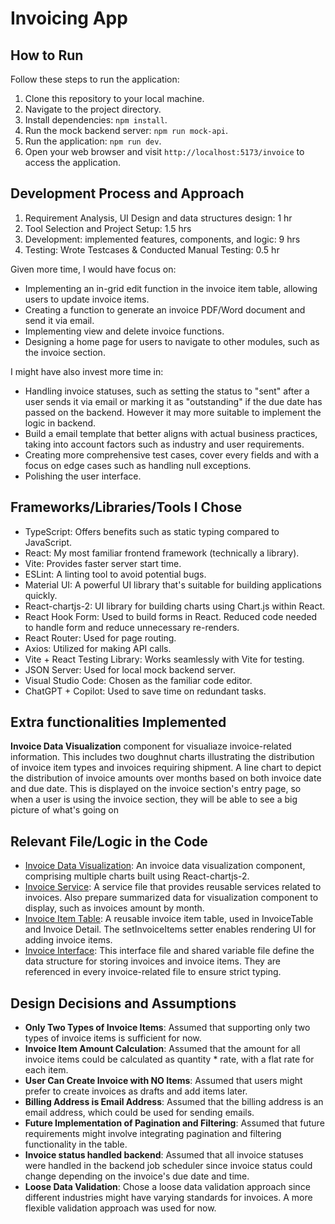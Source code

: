 # Invoicing App

## How to Run

Follow these steps to run the application:

1. Clone this repository to your local machine.
2. Navigate to the project directory.
3. Install dependencies: `npm install`.
4. Run the mock backend server: `npm run mock-api`.
5. Run the application: `npm run dev`.
6. Open your web browser and visit `http://localhost:5173/invoice` to access the application.

## Development Process and Approach

1. Requirement Analysis, UI Design and data structures design: 1 hr
2. Tool Selection and Project Setup: 1.5 hrs
3. Development: implemented features, components, and logic: 9 hrs
4. Testing: Wrote Testcases & Conducted Manual Testing: 0.5 hr

Given more time, I would have focus on:
- Implementing an in-grid edit function in the invoice item table, allowing users to update invoice items.
- Creating a function to generate an invoice PDF/Word document and send it via email.
- Implementing view and delete invoice functions.
- Designing a home page for users to navigate to other modules, such as the invoice section.

I might have also invest more time in:
- Handling invoice statuses, such as setting the status to "sent" after a user sends it via email or marking it as "outstanding" if the due date has passed on the backend. However it may more suitable to implement the logic in backend.
- Build a email template that better aligns with actual business practices, taking into account factors such as industry and user requirements.
- Creating more comprehensive test cases, cover every fields and with a focus on edge cases such as handling null exceptions.
- Polishing the user interface.

## Frameworks/Libraries/Tools I Chose


- TypeScript: Offers benefits such as static typing compared to JavaScript.
- React: My most familiar frontend framework (technically a library).
- Vite: Provides faster server start time.
- ESLint: A linting tool to avoid potential bugs.
- Material UI: A powerful UI library that's suitable for building applications quickly.
- React-chartjs-2: UI library for building charts using Chart.js within React.
- React Hook Form: Used to build forms in React. Reduced code needed to handle form and reduce unnecessary re-renders.
- React Router: Used for page routing.
- Axios: Utilized for making API calls.
- Vite + React Testing Library: Works seamlessly with Vite for testing.
- JSON Server: Used for local mock backend server.
- Visual Studio Code: Chosen as the familiar code editor.
- ChatGPT + Copilot: Used to save time on redundant tasks.

## Extra functionalities Implemented
**Invoice Data Visualization** component for visualiaze invoice-related information. This includes two doughnut charts illustrating the distribution of invoice item types and invoices requiring shipment. A line chart to depict the distribution of invoice amounts over months based on both invoice date and due date. This is displayed on the invoice section's entry page, so when a user is using the invoice section, they will be able to see a big picture of what's going on

## Relevant File/Logic in the Code
- [Invoice Data Visualization](./src/components/Invoice/InvoiceDataVisualization.tsx): An invoice data visualization component, comprising multiple charts built using React-chartjs-2.
- [Invoice Service](./src/services/InvoiceService.tsx): A service file that provides reusable services related to invoices. Also prepare summarized data for visualization component to display, such as invoices amount by month.
- [Invoice Item Table](./src/components/Invoice/InvoiceItemTable.tsx): A reusable invoice item table, used in InvoiceTable and Invoice Detail. The setInvoiceItems setter enables rendering UI for adding invoice items.
- [Invoice Interface](./src/interface/IInvoice.tsx): This interface file and shared variable file define the data structure for storing invoices and invoice items. They are referenced in every invoice-related file to ensure strict typing.

## Design Decisions and Assumptions

- **Only Two Types of Invoice Items**: Assumed that supporting only two types of invoice items is sufficient for now.
- **Invoice Item Amount Calculation**: Assumed that the amount for all invoice items could be calculated as quantity * rate, with a flat rate for each item.
- **User Can Create Invoice with NO Items**: Assumed that users might prefer to create invoices as drafts and add items later.
- **Billing Address is Email Address**: Assumed that the billing address is an email address, which could be used for sending emails.
- **Future Implementation of Pagination and Filtering**: Assumed that future requirements might involve integrating pagination and filtering functionality in the table.
- **Invoice status handled backend**: Assumed that all invoice statuses were handled in the backend job scheduler since invoice status could change depending on the invoice's due date and time.
- **Loose Data Validation**: Chose a loose data validation approach since different industries might have varying standards for invoices. A more flexible validation approach was used for now.

